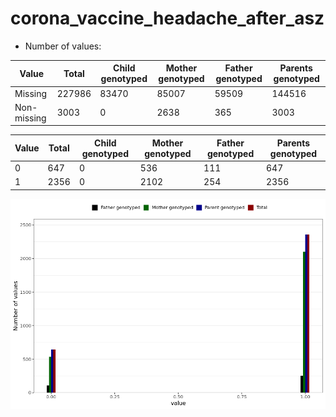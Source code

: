 # corona_vaccine_headache_after_asz
- Number of values:

| Value | Total | Child genotyped | Mother genotyped | Father genotyped | Parents genotyped |
| ----- | ----- | --------------- | ---------------- | ---------------- |---------------- |
| Missing | 227986 | 83470 | 85007 | 59509 | 144516 |
| Non-missing | 3003 | 0 | 2638 | 365 | 3003 |

| Value | Total | Child genotyped | Mother genotyped | Father genotyped | Parents genotyped |
| ----- | ----- | --------------- | ---------------- | ---------------- |---------------- |
| 0 | 647 | 0 | 536 | 111 | 647 |
| 1 | 2356 | 0 | 2102 | 254 | 2356 |



![](corona_vaccine_headache_after_asz_n.png)



